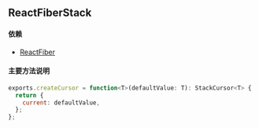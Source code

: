 ## <span id="reactfiberstack">ReactFiberStack</span>
>

#### 依赖
* [ReactFiber](#reactfiber)

#### 主要方法说明
```javascript
exports.createCursor = function<T>(defaultValue: T): StackCursor<T> {
  return {
    current: defaultValue,
  };
};
```